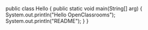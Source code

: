 public class Hello {
    public static void main(String[] arg) {
		System.out.println("Hello OpenClassrooms");
		System.out.println("README");
	}
}
